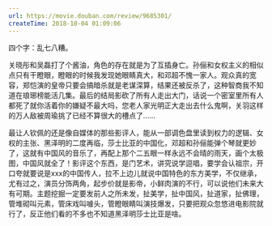 ```yaml
---
url: https://movie.douban.com/review/9685301/
createTime: 2018-10-04 01:09:06
---
```


四个字：乱七八糟。

关晓彤和吴磊打了个酱油，角色的存在就是为了互插身亡。孙俪和女权主义的相似点只有干瞪眼，瞪眼的时候我发现她眼睛真大，和邓超不愧一家人。观众真的宽容，郑恺演的皇帝只要会搞暗杀就是老谋深算，结果还被反杀了，这种智商我不知道在琅琊榜能活几集。最后的结局影砍了所有人走出大门，话说一个密室里所有人都死了就你活着你的嫌疑不最大吗，您老人家光明正大走出去什么鬼啊，关羽这样的万人敌被周瑜挑了已经不算很大的槽点了……

最让人钦佩的还是像自媒体的那些影评人，能从一部调色盘里读到权力的逻辑、女权的主张、黑泽明的二度再临，莎士比亚的中国化，邓超和孙俪能弹个琴就更妙了，这就有中国风的音乐了，再配上那个二五眼一样永远不会晴的雨天，画个太极图，中国风就全了！影评这个东西，是门艺术，讲究说学逗唱，要学会认祖宗，开口夸就要说是xxx的中国传人，拉不上边儿就说中国特色的东方美学，不仅继承，尤有过之，演员分饰两角，起步价就是影帝，小鲜肉演的不行，可以说他们未来大有可期。主题挖掘一定要发前人之所未发，扯美学，扯中国风，扯道家，扯佛理，管堆砌叫元素，管床戏叫噱头，管瞪眼睛叫演技爆发，只要把观众忽悠进电影院就行了，反正他们看的不多也不知道黑泽明莎士比亚是啥。